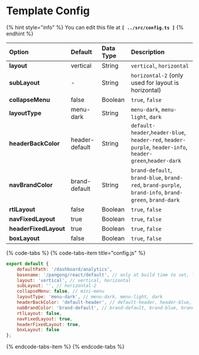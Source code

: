 # Template Config

{% hint style="info" %}
You can edit this file at **`[ ../src/config.ts ]`**
{% endhint %}

| **Option** | **Default** | **Data Type** | **Description** |
| :--- | :--- | :--- | :--- |
| **layout** | vertical | String | `vertical`, `horizontal` |
| **subLayout** | - | String | `horizontal-2` \(only used for layout is horizontal\) |
| **collapseMenu** | false | Boolean | `true`, `false` |
| **layoutType** | menu-dark | String | `menu-dark`, `menu-light`, `dark` |
| **headerBackColor** | header-default | String | `default-header`,`header-blue`, `header-red`, `header-purple`, `header-info`,  `header-green`,`header-dark` |
| **navBrandColor** | brand-default | String | `brand-default`, `brand-blue`, `brand-red`, `brand-purple`, `brand-info`, `brand-green`, `brand-dark` |
| **rtlLayout** | false | Boolean | `true`, `false` |
| **navFixedLayout** | true | Boolean | `true`, `false` |
| **headerFixedLayout** | true | Boolean | `true`, `false` |
| **boxLayout** | false | Boolean | `true`, `false` |

{% code-tabs %}
{% code-tabs-item title="config.js" %}
```javascript
export default {
    defaultPath: '/dashboard/analytics',
    basename: '/pangong/react/default', // only at build time to set, like //pangong/react/
    layout: 'vertical', // vertical, horizontal
    subLayout: '', // horizontal-2
    collapseMenu: false, // mini-menu
    layoutType: 'menu-dark', // menu-dark, menu-light, dark
    headerBackColor: 'default-header', // default-header, header-blue, header-red, header-purple, header-green header-info, header-dark
    nabBrandColor: 'brand-default', // brand-default, brand-blue, brand-red, brand-purple, brand-green brand-info, brand-dark
    rtlLayout: false,
    navFixedLayout: true,
    headerFixedLayout: true,
    boxLayout: false
};
```
{% endcode-tabs-item %}
{% endcode-tabs %}

